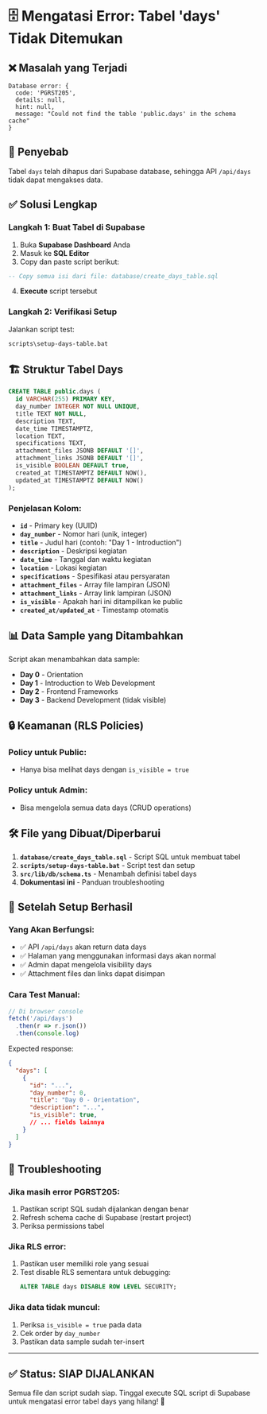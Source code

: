 # 🗄️ Mengatasi Error: Tabel 'days' Tidak Ditemukan

## ❌ **Masalah yang Terjadi**
```
Database error: {
  code: 'PGRST205',
  details: null,
  hint: null,
  message: "Could not find the table 'public.days' in the schema cache"
}
```

## 🎯 **Penyebab**
Tabel `days` telah dihapus dari Supabase database, sehingga API `/api/days` tidak dapat mengakses data.

## ✅ **Solusi Lengkap**

### **Langkah 1: Buat Tabel di Supabase**
1. Buka **Supabase Dashboard** Anda
2. Masuk ke **SQL Editor**
3. Copy dan paste script berikut:

```sql
-- Copy semua isi dari file: database/create_days_table.sql
```

4. **Execute** script tersebut

### **Langkah 2: Verifikasi Setup**
Jalankan script test:
```bash
scripts\setup-days-table.bat
```

## 🏗️ **Struktur Tabel Days**

```sql
CREATE TABLE public.days (
  id VARCHAR(255) PRIMARY KEY,
  day_number INTEGER NOT NULL UNIQUE,
  title TEXT NOT NULL,
  description TEXT,
  date_time TIMESTAMPTZ,
  location TEXT,
  specifications TEXT,
  attachment_files JSONB DEFAULT '[]',
  attachment_links JSONB DEFAULT '[]',
  is_visible BOOLEAN DEFAULT true,
  created_at TIMESTAMPTZ DEFAULT NOW(),
  updated_at TIMESTAMPTZ DEFAULT NOW()
);
```

### **Penjelasan Kolom:**
- **`id`** - Primary key (UUID)
- **`day_number`** - Nomor hari (unik, integer)
- **`title`** - Judul hari (contoh: "Day 1 - Introduction")
- **`description`** - Deskripsi kegiatan
- **`date_time`** - Tanggal dan waktu kegiatan
- **`location`** - Lokasi kegiatan
- **`specifications`** - Spesifikasi atau persyaratan
- **`attachment_files`** - Array file lampiran (JSON)
- **`attachment_links`** - Array link lampiran (JSON)
- **`is_visible`** - Apakah hari ini ditampilkan ke public
- **`created_at/updated_at`** - Timestamp otomatis

## 📊 **Data Sample yang Ditambahkan**

Script akan menambahkan data sample:
- **Day 0** - Orientation
- **Day 1** - Introduction to Web Development
- **Day 2** - Frontend Frameworks  
- **Day 3** - Backend Development (tidak visible)

## 🔒 **Keamanan (RLS Policies)**

### **Policy untuk Public:**
- Hanya bisa melihat days dengan `is_visible = true`

### **Policy untuk Admin:**
- Bisa mengelola semua data days (CRUD operations)

## 🛠️ **File yang Dibuat/Diperbarui**

1. **`database/create_days_table.sql`** - Script SQL untuk membuat tabel
2. **`scripts/setup-days-table.bat`** - Script test dan setup
3. **`src/lib/db/schema.ts`** - Menambah definisi tabel days
4. **Dokumentasi ini** - Panduan troubleshooting

## 🚀 **Setelah Setup Berhasil**

### **Yang Akan Berfungsi:**
- ✅ API `/api/days` akan return data days
- ✅ Halaman yang menggunakan informasi days akan normal
- ✅ Admin dapat mengelola visibility days
- ✅ Attachment files dan links dapat disimpan

### **Cara Test Manual:**
```javascript
// Di browser console
fetch('/api/days')
  .then(r => r.json())
  .then(console.log)
```

Expected response:
```json
{
  "days": [
    {
      "id": "...",
      "day_number": 0,
      "title": "Day 0 - Orientation",
      "description": "...",
      "is_visible": true,
      // ... fields lainnya
    }
  ]
}
```

## 🔧 **Troubleshooting**

### **Jika masih error PGRST205:**
1. Pastikan script SQL sudah dijalankan dengan benar
2. Refresh schema cache di Supabase (restart project)
3. Periksa permissions tabel

### **Jika RLS error:**
1. Pastikan user memiliki role yang sesuai
2. Test disable RLS sementara untuk debugging:
   ```sql
   ALTER TABLE days DISABLE ROW LEVEL SECURITY;
   ```

### **Jika data tidak muncul:**
1. Periksa `is_visible = true` pada data
2. Cek order by `day_number`
3. Pastikan data sample sudah ter-insert

---

## ✅ **Status: SIAP DIJALANKAN**

Semua file dan script sudah siap. Tinggal execute SQL script di Supabase untuk mengatasi error tabel days yang hilang! 🎉
